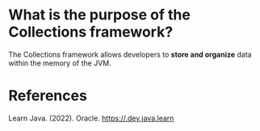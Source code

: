  # What is the purpose of the Collections framework? 
  
 The Collections framework allows developers to **store and organize** data within the memory of the JVM.
  
 # References 
 Learn Java. (2022). Oracle. <https://.dev.java.learn>
